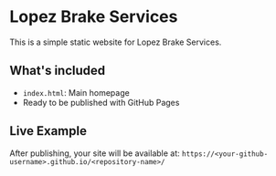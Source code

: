 # Lopez Brake Services

This is a simple static website for Lopez Brake Services.

## What's included
- `index.html`: Main homepage
- Ready to be published with GitHub Pages

## Live Example
After publishing, your site will be available at:
`https://<your-github-username>.github.io/<repository-name>/`
